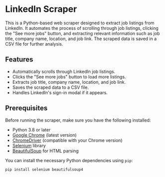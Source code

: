 # LinkedIn Scraper

This is a Python-based web scraper designed to extract job listings from LinkedIn. It automates the process of scrolling through job listings, clicking the "See more jobs" button, and extracting relevant information such as job title, company name, location, and job link. The scraped data is saved in a CSV file for further analysis.

## Features

- Automatically scrolls through LinkedIn job listings.
- Clicks the "See more jobs" button to load more listings.
- Extracts job title, company name, location, and job link.
- Saves the scraped data to a CSV file.
- Handles LinkedIn's sign-in modal if it appears.

## Prerequisites

Before running the scraper, make sure you have the following installed:

- Python 3.8 or later
- [Google Chrome](https://www.google.com/chrome/) (latest version)
- [ChromeDriver](https://sites.google.com/chromium.org/driver/) (compatible with your Chrome version)
- [Selenium](https://www.selenium.dev/) library
- [BeautifulSoup](https://www.crummy.com/software/BeautifulSoup/) for HTML parsing

You can install the necessary Python dependencies using `pip`:

```bash
pip install selenium beautifulsoup4
